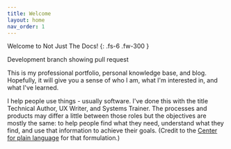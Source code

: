 ```yaml
---
title: Welcome
layout: home
nav_order: 1
---
```


Welcome to Not Just The Docs!
{: .fs-6 .fw-300 }

Development branch showing pull request

This is my professional portfolio, personal knowledge base, and blog. Hopefully, it will give you a sense of who I am, what I'm interested in, and what I've learned.

I help people use things - usually software. I've done this with the title Technical Author, UX Writer, and Systems Trainer. The processes and products may differ a little between those roles but the objectives are mostly the same: to help people find what they need, understand what they find, and use that information to achieve their goals. (Credit to the [Center for plain  language](https://centerforplainlanguage.org/learning-training/five-steps-plain-language/) for that formulation.)
